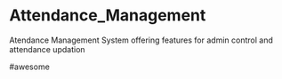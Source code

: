 # Attendance_Management
Atendance Management System offering features for admin control and attendance updation

#awesome
